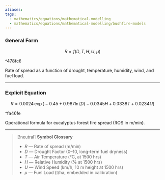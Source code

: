 ```yaml
---
aliases:
tags:
  - mathematics/equations/mathematical-modelling
  - mathematics/equations/mathematical-modelling/bushfire-models
---
```


### General Form
$$
R = f(D, T, H, U, \mu)
$$ 

^478fc6

Rate of spread as a function of drought, temperature, humidity, wind, and fuel load.

---

### Explicit Equation
$$
R = 0.0024 \, \exp \Big( -0.45 + 0.987 \ln(D) - 0.0345H + 0.0338T + 0.0234U \Big)
$$ 

^fa46fe

Operational formula for eucalyptus forest fire spread (ROS in m/min).


---

> [!neutral] **Symbol Glossary**  
> - $R$ — Rate of spread (m/min)  
> - $D$ — Drought Factor (0–10, long-term fuel dryness)  
> - $T$ — Air Temperature (°C, at 1500 hrs)  
> - $H$ — Relative Humidity (% at 1500 hrs)  
> - $U$ — Wind Speed (km/h, 10 m height at 1500 hrs)  
> - $\mu$ — Fuel Load (t/ha, embedded in calibration)  

